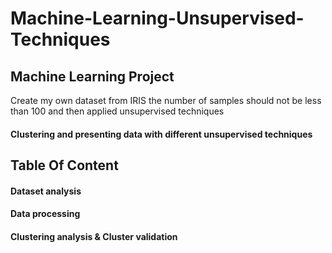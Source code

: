 # Machine-Learning-Unsupervised-Techniques
## Machine Learning Project
Create my own dataset from IRIS the number of samples should not be less than 100 and then applied unsupervised techniques
#### Clustering and presenting data with different unsupervised techniques
## Table Of Content
#### Dataset analysis
#### Data processing
#### Clustering analysis & Cluster validation
